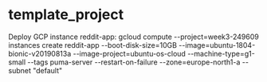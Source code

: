 # template_project

Deploy GCP instance reddit-app:
gcloud compute --project=week3-249609 instances create reddit-app --boot-disk-size=10GB --image=ubuntu-1804-bionic-v20190813a --image-project=ubuntu-os-cloud --machine-type=g1-small --tags puma-server --restart-on-failure --zone=europe-north1-a  --subnet "default"
